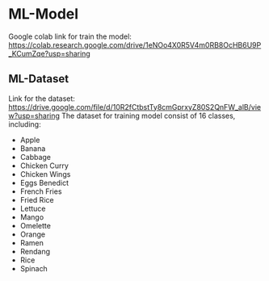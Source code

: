# ML-Model
Google colab link for train the model: https://colab.research.google.com/drive/1eNOo4X0R5V4m0RB8OcHB6U9P_KCumZqe?usp=sharing

## ML-Dataset
Link for the dataset: https://drive.google.com/file/d/10R2fCtbstTy8cmGprxyZ80S2QnFW_alB/view?usp=sharing
The dataset for training model consist of 16 classes, including:
- Apple
- Banana
- Cabbage
- Chicken Curry
- Chicken Wings
- Eggs Benedict
- French Fries
- Fried Rice
- Lettuce
- Mango
- Omelette
- Orange
- Ramen
- Rendang
- Rice
- Spinach

